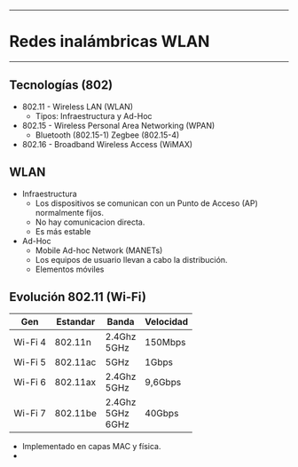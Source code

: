 
---
# Redes inalámbricas WLAN
---
## Tecnologías (802)
- 802.11 - Wireless LAN (WLAN)
	- Tipos: Infraestructura y Ad-Hoc
- 802.15 - Wireless Personal Area Networking (WPAN)
	- Bluetooth (802.15-1) Zegbee (802.15-4)
- 802.16 - Broadband Wireless Access (WiMAX)
## WLAN
- Infraestructura
	- Los dispositivos se comunican con un Punto de Acceso (AP) normalmente fijos.
	- No hay comunicacion directa.
	- Es más estable
- Ad-Hoc
	- Mobile Ad-hoc Network (MANETs)
	- Los equipos de usuario llevan a cabo la distribución. 
	- Elementos móviles
## Evolución 802.11 (Wi-Fi)

| Gen     | Estandar | Banda                  | Velocidad |
| ------- | -------- | ---------------------- | --------- |
| Wi-Fi 4 | 802.11n  | 2.4Ghz<br>5GHz         | 150Mbps   |
| Wi-Fi 5 | 802.11ac | 5GHz                   | 1Gbps     |
| Wi-Fi 6 | 802.11ax | 2.4Ghz<br>5GHz         | 9,6Gbps   |
| Wi-Fi 7 | 802.11be | 2.4Ghz<br>5GHz<br>6GHz | 40Gbps    |
- Implementado en capas MAC y física.
- 